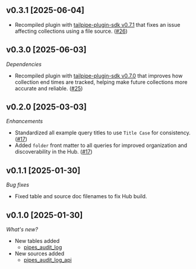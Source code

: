 ## v0.3.1 [2025-06-04]

- Recompiled plugin with [tailpipe-plugin-sdk v0.7.1](https://github.com/turbot/tailpipe-plugin-sdk/blob/develop/CHANGELOG.md#v071-2025-06-04) that fixes an issue affecting collections using a file source. ([#26](https://github.com/turbot/tailpipe-plugin-pipes/pull/26))

## v0.3.0 [2025-06-03]

_Dependencies_

- Recompiled plugin with [tailpipe-plugin-sdk v0.7.0](https://github.com/turbot/tailpipe-plugin-sdk/blob/develop/CHANGELOG.md#v070-2025-06-03) that improves how collection end times are tracked, helping make future collections more accurate and reliable. ([#25](https://github.com/turbot/tailpipe-plugin-pipes/pull/25))

## v0.2.0 [2025-03-03]

_Enhancements_

- Standardized all example query titles to use `Title Case` for consistency. ([#17](https://github.com/turbot/tailpipe-plugin-pipes/pull/17))
- Added `folder` front matter to all queries for improved organization and discoverability in the Hub. ([#17](https://github.com/turbot/tailpipe-plugin-pipes/pull/17))

## v0.1.1 [2025-01-30]

_Bug fixes_

- Fixed table and source doc filenames to fix Hub build.

## v0.1.0 [2025-01-30]

_What's new?_

- New tables added
  - [pipes_audit_log](https://hub.tailpipe.io/plugins/turbot/pipes/tables/pipes_audit_log)
- New sources added
  - [pipes_audit_log_api](https://hub.tailpipe.io/plugins/turbot/pipes/sources/pipes_audit_log_api)
